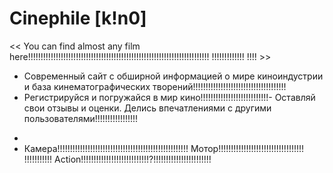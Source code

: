   # Сinephile [k!n0]
<< You can find almost any film here!!!!!!!!!!!!!!!!!!!!!!!!!!!!!!!!!!!!!!!!!!!!!!!!!!!!!!!!!!!!!!!!!!!!!!!! !!!!!!!!!!!!! !!!! >>

- Современный сайт с обширной информацией о мире киноиндустрии и база кинематографических творений!!!!!!!!!!!!!!!!!!!!!!!!!!!!!!!!!!!!!
- Регистрируйся и погружайся в мир кино!!!!!!!!!!!!!!!!!!!!!!!!!!!- Оставляй свои отзывы и оценки. Делись впечатлениями с другими пользователями!!!!!!!!!!!!!!!!!
*
* Камера!!!!!!!!!!!!!!!!!!!!!!!!!!!!!!!!!!!!!!!!!!!!!!!!!!!! Мотор!!!!!!!!!!!!!!!!!!!!!!!!!!!!!!!!!! !!!!!!!!!!! Action!!!!!!!!!!!!!!!!!!!!!!!!!!!?!!!!!!!!!!!!!!!!!!!!!!!
